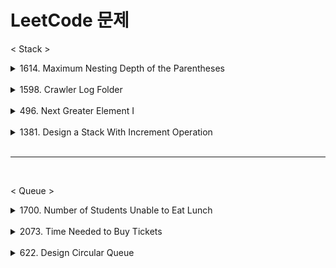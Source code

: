 # LeetCode 문제

< Stack >

<details>
    <summary>1614. Maximum Nesting Depth of the Parentheses</summary>

- 1614. Maximum Nesting Depth of the Parentheses
    
    ```java
    // 시간 복잡도 : O(n) .. n = 문자열의 길이 
    // 공간 복잡도 : O(n) .. n = split 배열의 크기
    class Solution {
        public int maxDepth(String s) {
          if (s == "") {
                return 0;
            }
    
            int result = 0;
            int depth = 0;
            String[] split = s.split("");
    
            for (int i = 0; i < split.length; i++) {
    
                if (split[i].equals("(")) {
                    depth++;
                }
                if (depth != 0 && split[i].equals(")")) {
                    depth--;
                }
    
                if (result < depth) {
                    result = depth;
                }
            }
    
            return result;
        }
    }
    ```
</details>

<br>

<details>
    <summary>1598. Crawler Log Folder</summary>

- 1598. Crawler Log Folder
    
    ```java
    // 시간 복잡도 O(n) ... n = logs의 길이
    // 공간 복잡도 O(1)
    class Solution {
        public int minOperations(String[] logs) {
           if (logs.length == 0) {
                return 0;
            }
    
            int depth = 0;
    
            for (int i = 0; i < logs.length; i++) {
                if (logs[i].equals("../")) {
                    if (depth == 0) {
                        continue;
                    } else {
                        depth--;
                    }
                } else if (logs[i].equals("./")) {
                    continue;
                } else {
                    depth++;
                }
            }
    
            return depth;
        }
    }
    ```
</details> 

<br>

<details>
    <summary>496. Next Greater Element I</summary>

- 496. Next Greater Element I
    
    ```java
    // 시간복잡도 O(nm) .. n= nums1의 길이 , m = nums2의 길이 - nums1의 값과 일치하는 nums2값의 인덱스 번호
    // 공간복잡도 O(n+m) .. n = nums1의 크기 , m = nums2의 크기
    class Solution {
        public int[] nextGreaterElement(int[] nums1, int[] nums2) {
    
            int[] result = new int[nums1.length];
            for (int i = 0; i < result.length; i++) {
                result[i] = -1;
            }
            HashMap<Integer, Integer> map = new HashMap<>();
    
            for (int i = 0; i < nums2.length; i++) {
                map.put(nums2[i], i);
            }
            int num = 0;
            for (int i = 0; i < nums1.length; i++) {
                num = nums1[i];
    
                for (int j = map.get(nums1[i]) + 1; j < nums2.length; j++) {
                    if (nums2[j] > num) {
                        result[i] = nums2[j];
                        break;
                    }
                }
            }
            return result;
        }
    }
    ```
</details>

<br>

<details>
    <summary>1381. Design a Stack With Increment Operation</summary>

- 1381. Design a Stack With Increment Operation
    
    ```java
    // 시간복잡도 
    // push , pop O(1)
    // increment O(n) ... n = 스택의 길이 혹은 k

    // 공간 복잡도
    // O(n)... n = maxSize
    class CustomStack {
        int top;
        int stackSize;
        int arrStack[];
    
        public CustomStack(int maxSize) {
            top = -1;
            this.stackSize = maxSize;
            arrStack = new int[maxSize];
        }
    
        public void push(int x) {
            if (top != this.stackSize - 1) {
                arrStack[++top] = x;
            }
        }
    
        public int pop() {
            if (top == -1) {
                return -1;
            } else {
                return arrStack[top--];
            }
        }
    
        public void increment(int k, int val) {
            int min = Math.min(k, arrStack.length);
            if (min >= 0) {
                for (int i = 0; i < min; i++)
                    arrStack[i] += val;
            }
        }
    }
    
    /**
     * Your CustomStack object will be instantiated and called as such:
     * CustomStack obj = new CustomStack(maxSize);
     * obj.push(x);
     * int param_2 = obj.pop();
     * obj.increment(k,val);
     */
    ```

</details>

<br>

* * *

<br>

< Queue >
<br>
<details>
<summary>1700. Number of Students Unable to Eat Lunch</summary>

- 1700. Number of Students Unable to Eat Lunch
    
    ```java
    // 시간 복잡도 : O(n)
    // 공간 복잡도 : O(1)
    class Solution {
        public int countStudents(int[] students, int[] sandwiches) {
            int[] freq = new int[2];
    
            for(int s : students) freq[s]++;
    
            for(int i = 0; i < sandwiches.length; i++) {
                if(--freq[sandwiches[i]] < 0) 
                    return sandwiches.length - i;
            }
            
            return 0;
        }
    }
    ```
    
    설명 ) 
    
    1. freq 배열의 학생의 배열의 값 0,1 의 수를 담는다.
    2. sandwiches 크기 만큼 반복을 돈다.
        1. sandwiches 값 0,1 에 맞춰 freq 의 값을 줄이며 0 이하가 되면 그때의 시점의 sandwiches의 크기 반환
        2. 아닐시 0 반환

</details>

<br>

<details>
<summary>2073. Time Needed to Buy Tickets</summary>

- 2073. Time Needed to Buy Tickets
    
    ```java
    // 시간 복잡도 O(n) ...n = tickets의 길이
    // 공간 복잡도 O(1) 
    public class Solution {
        public static int solution(int[] tickets, int k) {
            int count = 0;
            int num = 0;
            while (tickets[k] != 0) {
                if (num % tickets.length != k
                        && tickets[num % tickets.length] == 0) {
                    num++;
                    continue;
                } else {
                    tickets[num % tickets.length]--;
                }
                num++;
                count++;
            }
            return count;
        }
    ```
    
    설명) 
    
    1. tickets의 k번째 값이 0 이 될때까지 반복을 돌며 줄여간다.
    2. 반복문이 도는 횟수를 count에 저장하여 반환한다.

</details>

<br>

<details>
    <summary>622. Design Circular Queue</summary>

- 622. Design Circular Queue

```java
// 시간 복잡도 O(1)
// 공간 복잡도 O(n) ... n = k
class MyCircularQueue {
    class Node {
        Node next;
        int val;

        Node(int val) {
            this.val = val;
            this.next = null;
        }
    }

    Node head;
    Node tail;
    int size;
    int max;

    public MyCircularQueue(int k) {
        this.head = null;
        this.tail = null;
        this.max = k;
        this.size = 0;
    }

    public boolean enQueue(int value) {
        Node node = new Node(value);
        if (size == max) {
            return false;
        } else {
            if (size == 0) {
                head = node;
                tail = node;
            } else {
                tail.next = node;
                tail = node;
            }
            size++;
            return true;
        }
    }

    public boolean deQueue() {
        if (size == 0) {
            return false;
        } else if (size == 1) {
            head = null;
            tail = null;
        } else {
            head = head.next;
        }
        size--;
        return true;
    }

    public int Front() {
        if (size == 0) {
            return -1;
        } else {
            return head.val;
        }
    }

    public int Rear() {
        if (size == 0) {
            return -1;
        } else {
            return tail.val;
        }
    }

    public boolean isEmpty() {
        if (size == 0) {
            return true;
        } else {
            return false;
        }
    }

    public boolean isFull() {
        if (size == max) {
            return true;
        } else {
            return false;
        }
    }
}
```
</details>